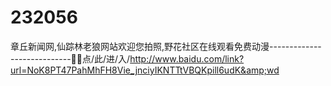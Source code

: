 # 232056
章丘新闻网,仙踪林老狼网站欢迎您拍照,野花社区在线观看免费动漫----------------------------👊👊点/此/进/入/http://www.baidu.com/link?url=NoK8PT47PahMhFH8Vie_jnciyIKNTTtVBQKpill6udK&amp;wd
